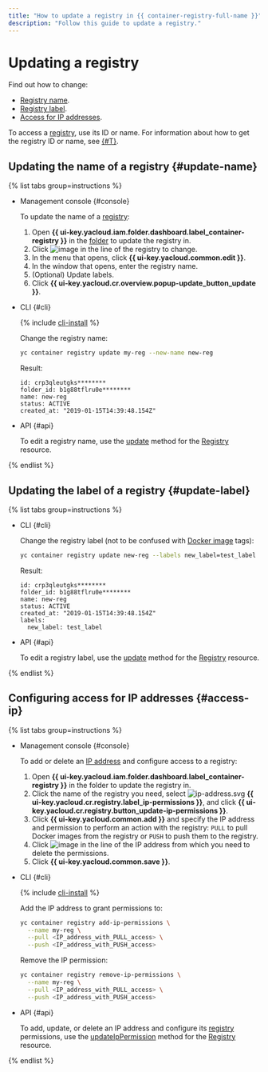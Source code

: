 ```yaml
---
title: "How to update a registry in {{ container-registry-full-name }}"
description: "Follow this guide to update a registry."
---
```


# Updating a registry

Find out how to change:
* [Registry name](#update-name).
* [Registry label](#update-label).
* [Access for IP addresses](#access-ip).

To access a [registry](../../concepts/registry.md), use its ID or name. For information about how to get the registry ID or name, see [{#T}](registry-list.md).

## Updating the name of a registry {#update-name}

{% list tabs group=instructions %}

- Management console {#console}

  To update the name of a [registry](../../concepts/registry.md):
  1. Open **{{ ui-key.yacloud.iam.folder.dashboard.label_container-registry }}** in the [folder](../../../resource-manager/concepts/resources-hierarchy.md#folder) to update the registry in.
  1. Click ![image](../../../_assets/console-icons/ellipsis-vertical.svg) in the line of the registry to change.
  1. In the menu that opens, click **{{ ui-key.yacloud.common.edit }}**.
  1. In the window that opens, enter the registry name.
  1. (Optional) Update labels.
  1. Click **{{ ui-key.yacloud.cr.overview.popup-update_button_update }}**.

- CLI {#cli}

  {% include [cli-install](../../../_includes/cli-install.md) %}

  Change the registry name:

  ```bash
  yc container registry update my-reg --new-name new-reg
  ```

  Result:

  ```text
  id: crp3qleutgks********
  folder_id: b1g88tflru0e********
  name: new-reg
  status: ACTIVE
  created_at: "2019-01-15T14:39:48.154Z"
  ```

- API {#api}

  To edit a registry name, use the [update](../../api-ref/Registry/update.md) method for the [Registry](../../api-ref/Registry/) resource.

{% endlist %}

## Updating the label of a registry {#update-label}

{% list tabs group=instructions %}

- CLI {#cli}

  Change the registry label (not to be confused with [Docker image](../../concepts/docker-image.md) tags):

  ```bash
  yc container registry update new-reg --labels new_label=test_label
  ```

  Result:

  ```text
  id: crp3qleutgks********
  folder_id: b1g88tflru0e********
  name: new-reg
  status: ACTIVE
  created_at: "2019-01-15T14:39:48.154Z"
  labels:
    new_label: test_label
  ```

- API {#api}

  To edit a registry label, use the [update](../../api-ref/Registry/update.md) method for the [Registry](../../api-ref/Registry/) resource.

{% endlist %}

## Configuring access for IP addresses {#access-ip}

{% list tabs group=instructions %}

- Management console {#console}

  To add or delete an [IP address](../../../vpc/concepts/address.md) and configure access to a registry:
  1. Open **{{ ui-key.yacloud.iam.folder.dashboard.label_container-registry }}** in the folder to update the registry in.
  1. Click the name of the registry you need, select ![ip-address.svg](../../../_assets/console-icons/shield.svg) **{{ ui-key.yacloud.cr.registry.label_ip-permissions }}**, and click **{{ ui-key.yacloud.cr.registry.button_update-ip-permissions }}**.
  1. Click **{{ ui-key.yacloud.common.add }}** and specify the IP address and permission to perform an action with the registry: `PULL` to pull Docker images from the registry or `PUSH` to push them to the registry.
  1. Click ![image](../../../_assets/console-icons/xmark.svg) in the line of the IP address from which you need to delete the permissions.
  1. Click **{{ ui-key.yacloud.common.save }}**.

- CLI {#cli}

  {% include [cli-install](../../../_includes/cli-install.md) %}

  Add the IP address to grant permissions to:

  ```bash
  yc container registry add-ip-permissions \
    --name my-reg \
    --pull <IP_address_with_PULL_access> \
    --push <IP_address_with_PUSH_access>
  ```

  Remove the IP permission:

  ```bash
  yc container registry remove-ip-permissions \
    --name my-reg \
    --pull <IP_address_with_PULL_access> \
    --push <IP_address_with_PUSH_access>
  ```

- API {#api}

  To add, update, or delete an IP address and configure its [registry](../../concepts/registry.md) permissions, use the [updateIpPermission](../../api-ref/Registry/updateIpPermission.md) method for the [Registry](../../api-ref/Registry/) resource.

{% endlist %}